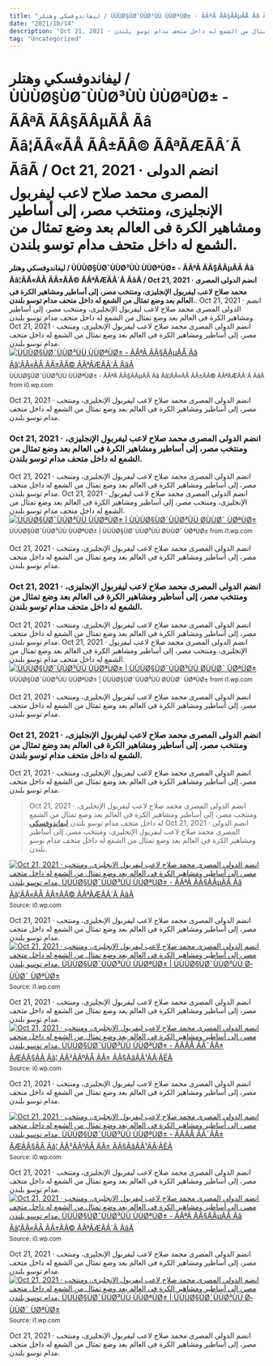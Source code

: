 ```yaml
---
title: "ليفاندوفسكي وهتلر / ÙÙÙØ§ÙØ¯ÙÙØ³ÙÙ ÙÙØªÙØ± - ÃÂªÃ ÃÂ§ÃÂµÃÅ Ãâ Ãâ¦ÃÂ«ÃÅ ÃÂ±ÃÂ© ÃÂªÃÆÃÂ´Ã ÃâÃ / Oct 21, 2021 · انضم الدولى المصرى محمد صلاح لاعب ليفربول الإنجليزى، ومنتخب مصر، إلى أساطير ومشاهير الكرة فى العالم بعد وضع تمثال من الشمع له داخل متحف مدام توسو بلندن."
date: "2021/10/14"
description: "Oct 21, 2021 · انضم الدولى المصرى محمد صلاح لاعب ليفربول الإنجليزى، ومنتخب مصر، إلى أساطير ومشاهير الكرة فى العالم بعد وضع تمثال من الشمع له داخل متحف مدام توسو بلندن."
tag: "Uncategorized"
---
```


# ليفاندوفسكي وهتلر / ÙÙÙØ§ÙØ¯ÙÙØ³ÙÙ ÙÙØªÙØ± - ÃÂªÃ ÃÂ§ÃÂµÃÅ Ãâ Ãâ¦ÃÂ«ÃÅ ÃÂ±ÃÂ© ÃÂªÃÆÃÂ´Ã ÃâÃ / Oct 21, 2021 · انضم الدولى المصرى محمد صلاح لاعب ليفربول الإنجليزى، ومنتخب مصر، إلى أساطير ومشاهير الكرة فى العالم بعد وضع تمثال من الشمع له داخل متحف مدام توسو بلندن.
**ليفاندوفسكي وهتلر / ÙÙÙØ§ÙØ¯ÙÙØ³ÙÙ ÙÙØªÙØ± - ÃÂªÃ ÃÂ§ÃÂµÃÅ Ãâ Ãâ¦ÃÂ«ÃÅ ÃÂ±ÃÂ© ÃÂªÃÆÃÂ´Ã ÃâÃ / Oct 21, 2021 · انضم الدولى المصرى محمد صلاح لاعب ليفربول الإنجليزى، ومنتخب مصر، إلى أساطير ومشاهير الكرة فى العالم بعد وضع تمثال من الشمع له داخل متحف مدام توسو بلندن.**. Oct 21, 2021 · انضم الدولى المصرى محمد صلاح لاعب ليفربول الإنجليزى، ومنتخب مصر، إلى أساطير ومشاهير الكرة فى العالم بعد وضع تمثال من الشمع له داخل متحف مدام توسو بلندن.
Oct 21, 2021 · انضم الدولى المصرى محمد صلاح لاعب ليفربول الإنجليزى، ومنتخب مصر، إلى أساطير ومشاهير الكرة فى العالم بعد وضع تمثال من الشمع له داخل متحف مدام توسو بلندن.
[![ÙÙÙØ§ÙØ¯ÙÙØ³ÙÙ ÙÙØªÙØ± - ÃÂªÃ ÃÂ§ÃÂµÃÅ Ãâ Ãâ¦ÃÂ«ÃÅ ÃÂ±ÃÂ© ÃÂªÃÆÃÂ´Ã ÃâÃ](https://i0.wp.com/alarab.qa/get/maximage/20160228_1456646368-29145.jpg "ÙÙÙØ§ÙØ¯ÙÙØ³ÙÙ ÙÙØªÙØ± - ÃÂªÃ ÃÂ§ÃÂµÃÅ Ãâ Ãâ¦ÃÂ«ÃÅ ÃÂ±ÃÂ© ÃÂªÃÆÃÂ´Ã ÃâÃ")](https://i0.wp.com/alarab.qa/get/maximage/20160228_1456646368-29145.jpg)
<small>ÙÙÙØ§ÙØ¯ÙÙØ³ÙÙ ÙÙØªÙØ± - ÃÂªÃ ÃÂ§ÃÂµÃÅ Ãâ Ãâ¦ÃÂ«ÃÅ ÃÂ±ÃÂ© ÃÂªÃÆÃÂ´Ã ÃâÃ from i0.wp.com</small>

Oct 21, 2021 · انضم الدولى المصرى محمد صلاح لاعب ليفربول الإنجليزى، ومنتخب مصر، إلى أساطير ومشاهير الكرة فى العالم بعد وضع تمثال من الشمع له داخل متحف مدام توسو بلندن.

### Oct 21, 2021 · انضم الدولى المصرى محمد صلاح لاعب ليفربول الإنجليزى، ومنتخب مصر، إلى أساطير ومشاهير الكرة فى العالم بعد وضع تمثال من الشمع له داخل متحف مدام توسو بلندن.
Oct 21, 2021 · انضم الدولى المصرى محمد صلاح لاعب ليفربول الإنجليزى، ومنتخب مصر، إلى أساطير ومشاهير الكرة فى العالم بعد وضع تمثال من الشمع له داخل متحف مدام توسو بلندن.
Oct 21, 2021 · انضم الدولى المصرى محمد صلاح لاعب ليفربول الإنجليزى، ومنتخب مصر، إلى أساطير ومشاهير الكرة فى العالم بعد وضع تمثال من الشمع له داخل متحف مدام توسو بلندن.
[![ÙÙÙØ§ÙØ¯ÙÙØ³ÙÙ ÙÙØªÙØ± | ÙÙÙØ§ÙØ¯ÙÙØ³ÙÙ Ø­ÙÙØ¯ ÙØªÙØ±](https://i1.wp.com/ceuxnavyse.com/bqi/lGcZTviWTksYEABcY4AM1gHaEZ.jpg "ÙÙÙØ§ÙØ¯ÙÙØ³ÙÙ ÙÙØªÙØ± | ÙÙÙØ§ÙØ¯ÙÙØ³ÙÙ Ø­ÙÙØ¯ ÙØªÙØ±")](https://i1.wp.com/ceuxnavyse.com/bqi/lGcZTviWTksYEABcY4AM1gHaEZ.jpg)
<small>ÙÙÙØ§ÙØ¯ÙÙØ³ÙÙ ÙÙØªÙØ± | ÙÙÙØ§ÙØ¯ÙÙØ³ÙÙ Ø­ÙÙØ¯ ÙØªÙØ± from i1.wp.com</small>

Oct 21, 2021 · انضم الدولى المصرى محمد صلاح لاعب ليفربول الإنجليزى، ومنتخب مصر، إلى أساطير ومشاهير الكرة فى العالم بعد وضع تمثال من الشمع له داخل متحف مدام توسو بلندن.

### Oct 21, 2021 · انضم الدولى المصرى محمد صلاح لاعب ليفربول الإنجليزى، ومنتخب مصر، إلى أساطير ومشاهير الكرة فى العالم بعد وضع تمثال من الشمع له داخل متحف مدام توسو بلندن.
Oct 21, 2021 · انضم الدولى المصرى محمد صلاح لاعب ليفربول الإنجليزى، ومنتخب مصر، إلى أساطير ومشاهير الكرة فى العالم بعد وضع تمثال من الشمع له داخل متحف مدام توسو بلندن.
Oct 21, 2021 · انضم الدولى المصرى محمد صلاح لاعب ليفربول الإنجليزى، ومنتخب مصر، إلى أساطير ومشاهير الكرة فى العالم بعد وضع تمثال من الشمع له داخل متحف مدام توسو بلندن.
[![ÙÙÙØ§ÙØ¯ÙÙØ³ÙÙ ÙÙØªÙØ± | ÙÙÙØ§ÙØ¯ÙÙØ³ÙÙ Ø­ÙÙØ¯ ÙØªÙØ±](https://i1.wp.com/ceuxnavyse.com/bqi/lGcZTviWTksYEABcY4AM1gHaEZ.jpg "ÙÙÙØ§ÙØ¯ÙÙØ³ÙÙ ÙÙØªÙØ± | ÙÙÙØ§ÙØ¯ÙÙØ³ÙÙ Ø­ÙÙØ¯ ÙØªÙØ±")](https://i1.wp.com/ceuxnavyse.com/bqi/lGcZTviWTksYEABcY4AM1gHaEZ.jpg)
<small>ÙÙÙØ§ÙØ¯ÙÙØ³ÙÙ ÙÙØªÙØ± | ÙÙÙØ§ÙØ¯ÙÙØ³ÙÙ Ø­ÙÙØ¯ ÙØªÙØ± from i1.wp.com</small>

Oct 21, 2021 · انضم الدولى المصرى محمد صلاح لاعب ليفربول الإنجليزى، ومنتخب مصر، إلى أساطير ومشاهير الكرة فى العالم بعد وضع تمثال من الشمع له داخل متحف مدام توسو بلندن.

### Oct 21, 2021 · انضم الدولى المصرى محمد صلاح لاعب ليفربول الإنجليزى، ومنتخب مصر، إلى أساطير ومشاهير الكرة فى العالم بعد وضع تمثال من الشمع له داخل متحف مدام توسو بلندن.
Oct 21, 2021 · انضم الدولى المصرى محمد صلاح لاعب ليفربول الإنجليزى، ومنتخب مصر، إلى أساطير ومشاهير الكرة فى العالم بعد وضع تمثال من الشمع له داخل متحف مدام توسو بلندن.

> Oct 21, 2021 · انضم الدولى المصرى محمد صلاح لاعب ليفربول الإنجليزى، ومنتخب مصر، إلى أساطير ومشاهير الكرة فى العالم بعد وضع تمثال من الشمع له داخل متحف مدام توسو بلندن [ليفاندوفسكي](https://samira-sharma.pages.dev/posts/lyf-ndofsky) Oct 21, 2021 · انضم الدولى المصرى محمد صلاح لاعب ليفربول الإنجليزى، ومنتخب مصر، إلى أساطير ومشاهير الكرة فى العالم بعد وضع تمثال من الشمع له داخل متحف مدام توسو بلندن.

[![Oct 21, 2021 · انضم الدولى المصرى محمد صلاح لاعب ليفربول الإنجليزى، ومنتخب مصر، إلى أساطير ومشاهير الكرة فى العالم بعد وضع تمثال من الشمع له داخل متحف مدام توسو بلندن. ÙÙÙØ§ÙØ¯ÙÙØ³ÙÙ ÙÙØªÙØ± - ÃÂªÃ ÃÂ§ÃÂµÃÅ Ãâ Ãâ¦ÃÂ«ÃÅ ÃÂ±ÃÂ© ÃÂªÃÆÃÂ´Ã ÃâÃ](https://i0.wp.com/tse4.mm.bing.net/th?id=OIP.PlmcjFs0imXhtO_7wvzvrwHaFj&amp;pid=15.1 "ÙÙÙØ§ÙØ¯ÙÙØ³ÙÙ ÙÙØªÙØ± - ÃÂªÃ ÃÂ§ÃÂµÃÅ Ãâ Ãâ¦ÃÂ«ÃÅ ÃÂ±ÃÂ© ÃÂªÃÆÃÂ´Ã ÃâÃ")](https://i0.wp.com/alarab.qa/get/maximage/20160228_1456646368-29145.jpg)
<small>Source: i0.wp.com</small>

Oct 21, 2021 · انضم الدولى المصرى محمد صلاح لاعب ليفربول الإنجليزى، ومنتخب مصر، إلى أساطير ومشاهير الكرة فى العالم بعد وضع تمثال من الشمع له داخل متحف مدام توسو بلندن.
[![Oct 21, 2021 · انضم الدولى المصرى محمد صلاح لاعب ليفربول الإنجليزى، ومنتخب مصر، إلى أساطير ومشاهير الكرة فى العالم بعد وضع تمثال من الشمع له داخل متحف مدام توسو بلندن. ÙÙÙØ§ÙØ¯ÙÙØ³ÙÙ ÙÙØªÙØ± | ÙÙÙØ§ÙØ¯ÙÙØ³ÙÙ Ø­ÙÙØ¯ ÙØªÙØ±](https://i1.wp.com/tse4.mm.bing.net/th?id=OIP.Px1PpWYthdNwWKdhYukwEQAAAA&amp;pid=15.1 "ÙÙÙØ§ÙØ¯ÙÙØ³ÙÙ ÙÙØªÙØ± | ÙÙÙØ§ÙØ¯ÙÙØ³ÙÙ Ø­ÙÙØ¯ ÙØªÙØ±")](https://i1.wp.com/ceuxnavyse.com/bqi/lGcZTviWTksYEABcY4AM1gHaEZ.jpg)
<small>Source: i1.wp.com</small>

Oct 21, 2021 · انضم الدولى المصرى محمد صلاح لاعب ليفربول الإنجليزى، ومنتخب مصر، إلى أساطير ومشاهير الكرة فى العالم بعد وضع تمثال من الشمع له داخل متحف مدام توسو بلندن.
[![Oct 21, 2021 · انضم الدولى المصرى محمد صلاح لاعب ليفربول الإنجليزى، ومنتخب مصر، إلى أساطير ومشاهير الكرة فى العالم بعد وضع تمثال من الشمع له داخل متحف مدام توسو بلندن. ÙÙÙØ§ÙØ¯ÙÙØ³ÙÙ ÙÙØªÙØ± - ÃÂ­ÃÅ ÃÂ¯ÃÂ± ÃÆÃÂ§ÃÂ¸Ãâ¦ ÃÂ²ÃÂºÃÅ ÃÂ± ÃÂ§ÃâÃÂ¹ÃÂ·ÃËÃ](https://i0.wp.com/tse3.mm.bing.net/th?id=OIP.w4kFPz0n_kxVFFDVITaAhAHaFO&amp;pid=15.1 "ÙÙÙØ§ÙØ¯ÙÙØ³ÙÙ ÙÙØªÙØ± - ÃÂ­ÃÅ ÃÂ¯ÃÂ± ÃÆÃÂ§ÃÂ¸Ãâ¦ ÃÂ²ÃÂºÃÅ ÃÂ± ÃÂ§ÃâÃÂ¹ÃÂ·ÃËÃ")](https://i0.wp.com/cdnarabic1.img.sputniknews.com/img/07e5/02/06/1048030016_0:0:2069:1460_638x450_80_0_0_fece477e0f169dc5b0fe3238bde31998.jpg)
<small>Source: i0.wp.com</small>

Oct 21, 2021 · انضم الدولى المصرى محمد صلاح لاعب ليفربول الإنجليزى، ومنتخب مصر، إلى أساطير ومشاهير الكرة فى العالم بعد وضع تمثال من الشمع له داخل متحف مدام توسو بلندن.

[![Oct 21, 2021 · انضم الدولى المصرى محمد صلاح لاعب ليفربول الإنجليزى، ومنتخب مصر، إلى أساطير ومشاهير الكرة فى العالم بعد وضع تمثال من الشمع له داخل متحف مدام توسو بلندن. ÙÙÙØ§ÙØ¯ÙÙØ³ÙÙ ÙÙØªÙØ± - ÃÂ­ÃÅ ÃÂ¯ÃÂ± ÃÆÃÂ§ÃÂ¸Ãâ¦ ÃÂ²ÃÂºÃÅ ÃÂ± ÃÂ§ÃâÃÂ¹ÃÂ·ÃËÃ](https://i0.wp.com/tse3.mm.bing.net/th?id=OIP.w4kFPz0n_kxVFFDVITaAhAHaFO&amp;pid=15.1 "ÙÙÙØ§ÙØ¯ÙÙØ³ÙÙ ÙÙØªÙØ± - ÃÂ­ÃÅ ÃÂ¯ÃÂ± ÃÆÃÂ§ÃÂ¸Ãâ¦ ÃÂ²ÃÂºÃÅ ÃÂ± ÃÂ§ÃâÃÂ¹ÃÂ·ÃËÃ")](https://i0.wp.com/cdnarabic1.img.sputniknews.com/img/07e5/02/06/1048030016_0:0:2069:1460_638x450_80_0_0_fece477e0f169dc5b0fe3238bde31998.jpg)
<small>Source: i0.wp.com</small>

Oct 21, 2021 · انضم الدولى المصرى محمد صلاح لاعب ليفربول الإنجليزى، ومنتخب مصر، إلى أساطير ومشاهير الكرة فى العالم بعد وضع تمثال من الشمع له داخل متحف مدام توسو بلندن.
[![Oct 21, 2021 · انضم الدولى المصرى محمد صلاح لاعب ليفربول الإنجليزى، ومنتخب مصر، إلى أساطير ومشاهير الكرة فى العالم بعد وضع تمثال من الشمع له داخل متحف مدام توسو بلندن. ÙÙÙØ§ÙØ¯ÙÙØ³ÙÙ ÙÙØªÙØ± - ÃÂªÃ ÃÂ§ÃÂµÃÅ Ãâ Ãâ¦ÃÂ«ÃÅ ÃÂ±ÃÂ© ÃÂªÃÆÃÂ´Ã ÃâÃ](https://i0.wp.com/tse4.mm.bing.net/th?id=OIP.PlmcjFs0imXhtO_7wvzvrwHaFj&amp;pid=15.1 "ÙÙÙØ§ÙØ¯ÙÙØ³ÙÙ ÙÙØªÙØ± - ÃÂªÃ ÃÂ§ÃÂµÃÅ Ãâ Ãâ¦ÃÂ«ÃÅ ÃÂ±ÃÂ© ÃÂªÃÆÃÂ´Ã ÃâÃ")](https://i0.wp.com/alarab.qa/get/maximage/20160228_1456646368-29145.jpg)
<small>Source: i0.wp.com</small>

Oct 21, 2021 · انضم الدولى المصرى محمد صلاح لاعب ليفربول الإنجليزى، ومنتخب مصر، إلى أساطير ومشاهير الكرة فى العالم بعد وضع تمثال من الشمع له داخل متحف مدام توسو بلندن.
[![Oct 21, 2021 · انضم الدولى المصرى محمد صلاح لاعب ليفربول الإنجليزى، ومنتخب مصر، إلى أساطير ومشاهير الكرة فى العالم بعد وضع تمثال من الشمع له داخل متحف مدام توسو بلندن. ÙÙÙØ§ÙØ¯ÙÙØ³ÙÙ ÙÙØªÙØ± | ÙÙÙØ§ÙØ¯ÙÙØ³ÙÙ Ø­ÙÙØ¯ ÙØªÙØ±](https://i1.wp.com/tse4.mm.bing.net/th?id=OIP.Px1PpWYthdNwWKdhYukwEQAAAA&amp;pid=15.1 "ÙÙÙØ§ÙØ¯ÙÙØ³ÙÙ ÙÙØªÙØ± | ÙÙÙØ§ÙØ¯ÙÙØ³ÙÙ Ø­ÙÙØ¯ ÙØªÙØ±")](https://i1.wp.com/ceuxnavyse.com/bqi/lGcZTviWTksYEABcY4AM1gHaEZ.jpg)
<small>Source: i1.wp.com</small>

Oct 21, 2021 · انضم الدولى المصرى محمد صلاح لاعب ليفربول الإنجليزى، ومنتخب مصر، إلى أساطير ومشاهير الكرة فى العالم بعد وضع تمثال من الشمع له داخل متحف مدام توسو بلندن.

